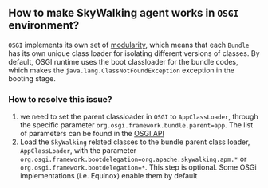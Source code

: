 ## How to make SkyWalking agent works in `OSGI` environment?

`OSGI` implements its own set of [modularity](https://www.osgi.org/resources/modularity/), which means that each `Bundle` has its own unique class loader for isolating different versions of classes.
By default, OSGI runtime uses the boot classloader for the bundle codes, which makes the `java.lang.ClassNotFoundException` exception in the booting stage.


### How to resolve this issue?
1. we need to set the parent classloader in `OSGI` to `AppClassLoader`, through the specific parameter `org.osgi.framework.bundle.parent=app`.
   The list of parameters can be found in the [OSGI API](https://docs.osgi.org/specification/osgi.core/7.0.0/framework.api.html)
2. Load the `SkyWalking` related classes to the bundle parent class loader, `AppClassLoader`, with the parameter `org.osgi.framework.bootdelegation=org.apache.skywalking.apm.*`
   or `org.osgi.framework.bootdelegation=*`. This step is optional. Some OSGi implementations (i.e. Equinox) enable them by default

